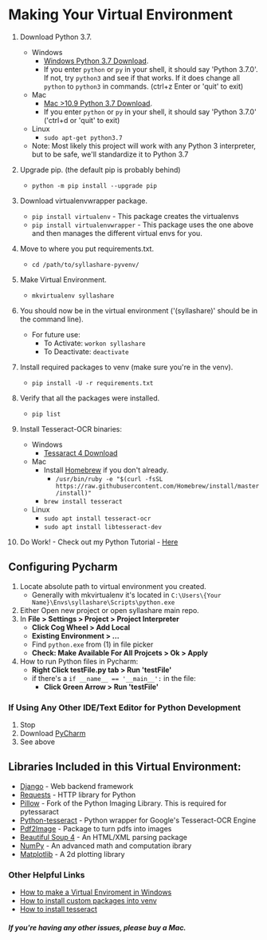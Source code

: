 # Making Your Virtual Environment
  1. Download Python 3.7.
     - Windows
       - [Windows Python 3.7 Download](https://www.python.org/ftp/python/3.7.0/python-3.7.0-amd64.exe).
       - If you enter `python` or `py` in your shell, it should say 'Python 3.7.0'. If not, try `python3` and see if that works. If it does change all `python` to `python3` in commands. (ctrl+z Enter or 'quit' to exit)
     - Mac
       - [Mac >10.9 Python 3.7 Download](https://www.python.org/ftp/python/3.7.0/python-3.7.0-macosx10.9.pkg).
       - If you enter `python` or `py` in your shell, it should say 'Python 3.7.0' ('ctrl+d or 'quit' to exit)
     - Linux
       - `sudo apt-get python3.7`
     - Note: Most likely this project will work with any Python 3 interpreter, but to be safe, we'll standardize it to Python 3.7
     
  2. Upgrade pip. (the default pip is probably behind)
     - `python -m pip install --upgrade pip`
     
  3. Download virtualenvwrapper package.
     - `pip install virtualenv` - This package creates the virtualenvs
     - `pip install virtualenvwrapper` - This package uses the one above and then manages the different virtual envs for you.
     
  4. Move to where you put requirements.txt.
     - `cd /path/to/syllashare-pyvenv/`
     
  5. Make Virtual Environment.
     - `mkvirtualenv syllashare`
     
  6. You should now be in the virtual environment ('(syllashare)' should be in the command line).
     - For future use:
       - To Activate: `workon syllashare`
       - To Deactivate: `deactivate`
     
  7. Install required packages to venv (make sure you're in the venv).
     - `pip install -U -r requirements.txt `
     
  8. Verify that all the packages were installed.
     - `pip list`
     
  9. Install Tesseract-OCR binaries:
     - Windows
       - [Tessaract 4 Download](https://digi.bib.uni-mannheim.de/tesseract/tesseract-ocr-w64-setup-v4.0.0-beta.1.20180608.exe)
     - Mac
       - Install [Homebrew](https://brew.sh/) if you don't already.
         - `/usr/bin/ruby -e "$(curl -fsSL https://raw.githubusercontent.com/Homebrew/install/master/install)"`
       - `brew install tesseract`
     - Linux
       - `sudo apt install tesseract-ocr`
       - `sudo apt install libtesseract-dev`
  
  10. Do Work!
     - Check out my Python Tutorial - [Here](https://github.com/Tryst480/python-tutorial)
 
## Configuring Pycharm
  1. Locate absolute path to virtual environment you created.
     - Generally with mkvirtualenv it's located in `C:\Users\{Your Name}\Envs\syllashare\Scripts\python.exe`
  2. Either Open new project or open syllashare main repo.
  3. In **File > Settings > Project > Project Interpreter** 
     - **Click Cog Wheel > Add Local**
     - **Existing Environment > ...**
     - Find `python.exe` from (1) in file picker
     - **Check: Make Available For All Projcets > Ok > Apply**
  4. How to run Python files in Pycharm:
     - **Right Click testFile.py tab > Run 'testFile'**
     - if there's a `if __name__ == '__main__':` in the file:
       - **Click Green Arrow > Run 'testFile'**
  
### If Using Any Other IDE/Text Editor for Python Development
  1. Stop
  2. Download [PyCharm](https://www.jetbrains.com/pycharm/download/download-thanks.html?platform=windows&code=PCC)
  3. See above

  
## Libraries Included in this Virtual Environment:
  - [Django](https://docs.djangoproject.com/en/2.1/) - Web backend framework
  - [Requests](http://docs.python-requests.org/en/master/user/quickstart/) - HTTP library for Python
  - [Pillow](https://pillow.readthedocs.io/en/latest/) - Fork of the Python Imaging Library. This is required for pytessaract
  - [Python-tesseract](https://pypi.org/project/pytesseract/) - Python wrapper for Google's Tesseract-OCR Engine
  - [Pdf2Image](https://pypi.org/project/pdf2image/) - Package to turn pdfs into images
  - [Beautiful Soup 4](https://www.crummy.com/software/BeautifulSoup/bs4/doc/) - An HTML/XML parsing package
  - [NumPy](https://docs.scipy.org/doc/numpy/user/quickstart.html) - An advanced math and computation ibrary 
  - [Matplotlib](https://matplotlib.org/api/pyplot_summary.html) - A 2d plotting library
  
### Other Helpful Links
  - [How to make a Virtual Enviroment in Windows](https://programwithus.com/learn-to-code/Pip-and-virtualenv-on-Windows/)
  - [How to install custom packages into venv](https://packaging.python.org/guides/installing-using-pip-and-virtualenv/)
  - [How to install tesseract](https://github.com/tesseract-ocr/tesseract/wiki)

  ##### If you're having any other issues, please buy a Mac.

